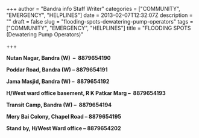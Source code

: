 +++
author = "Bandra info Staff Writer"
categories = ["COMMUNITY", "EMERGENCY", "HELPLINES"]
date = 2013-02-07T12:32:07Z
description = ""
draft = false
slug = "flooding-spots-dewatering-pump-operators"
tags = ["COMMUNITY", "EMERGENCY", "HELPLINES"]
title = "FLOODING SPOTS (Dewatering Pump Operators)"

+++


<p><b>Nutan Nagar, Bandra (W)  &#8211;  8879654190</b></p>
<p><b>Poddar Road, Bandra (W) &#8211; 8879654191</b></p>
<p><b>Jama Masjid, Bandra (W) &#8211;  8879654192</b></p>
<p><b>H/West ward office basement, R K Patkar Marg &#8211;  8879654193</b></p>
<p><b>Transit Camp, Bandra (W) &#8211;  8879654194</b></p>
<p><b>Mery Bai Colony, Chapel Road &#8211; 8879654195</b></p>
<p><b>Stand by, H/West Ward office &#8211; 8879654202</b></p>



